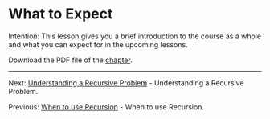 # What to Expect

Intention: This lesson gives you a brief introduction to the course as a whole and what you can expect for in the upcoming lessons.

Download the PDF file of the [chapter](chapter_5.pdf).

<hr>

Next: [Understanding a Recursive Problem](chapter_6.md "Understanding a Recursive Problem") - 
Understanding a Recursive Problem.

Previous: [When to use Recursion](chapter_4.md "When to use Recursion") - When to use Recursion.